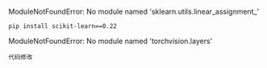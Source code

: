ModuleNotFoundError: No module named 'sklearn.utils.linear_assignment_'

`pip install scikit-learn==0.22`

ModuleNotFoundError: No module named 'torchvision.layers'

`代码修改`
